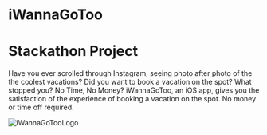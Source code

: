 # iWannaGoToo

# Stackathon Project

Have you ever scrolled through Instagram, seeing photo after photo of the the coolest vacations?
Did you want to book a vacation on the spot?
What stopped you? No Time, No Money?
iWannaGoToo, an iOS app, gives you the satisfaction of the experience of booking a vacation on the spot. No money or time off required.


![iWannaGoTooLogo](/Assets.xcassets/appIcon.appiconset/Icon-1024.png)
